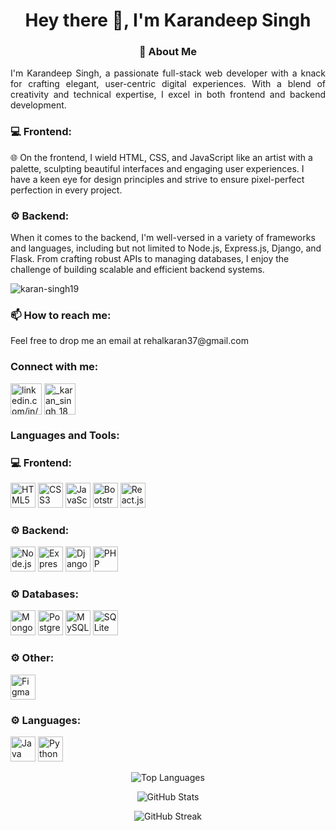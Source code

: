 <h1 align="center">Hey there 👋, I'm Karandeep Singh</h1>

<h3 align="center">🚀 About Me</h3>

<p align="justify">
I'm Karandeep Singh, a passionate full-stack web developer with a knack for crafting elegant, user-centric digital experiences. With a blend of creativity and technical expertise, I excel in both frontend and backend development.
</p>

<h3 align="left">💻 Frontend:</h3>
<p align="left">
🌐 On the frontend, I wield HTML, CSS, and JavaScript like an artist with a palette, sculpting beautiful interfaces and engaging user experiences. I have a keen eye for design principles and strive to ensure pixel-perfect perfection in every project.
</p>

<h3 align="left">⚙️ Backend:</h3>
<p align="left">
When it comes to the backend, I'm well-versed in a variety of frameworks and languages, including but not limited to Node.js, Express.js, Django, and Flask. From crafting robust APIs to managing databases, I enjoy the challenge of building scalable and efficient backend systems.
</p>

<p align="left"> <img src="https://komarev.com/ghpvc/?username=karan-singh19&label=Profile%20views&color=0e75b6&style=flat" alt="karan-singh19" /> </p>

<h3 align="left">📫 How to reach me:</h3>
<p align="left">
Feel free to drop me an email at rehalkaran37@gmail.com
</p>

<h3 align="left">Connect with me:</h3>
<p align="left">
<a href="https://linkedin.com/in/linkedin.com/in/karan-rehal-3a5285244" target="_blank"><img align="center" src="https://img.icons8.com/color/96/000000/linkedin.png" alt="linkedin.com/in/karan-rehal-3a5285244" height="50" width="50" /></a>
<a href="https://instagram.com/_karan_singh_18" target="_blank"><img align="center" src="https://img.icons8.com/color/96/000000/instagram-new.png" alt="_karan_singh_18" height="50" width="50" /></a>
</p>

<h3 align="left">Languages and Tools:</h3>
<p align="left">
<h3 align="left">💻 Frontend:</h3>
<p align="left">
<img src="https://img.icons8.com/color/96/000000/html-5.png" alt="HTML5" height="40"/>
<img src="https://img.icons8.com/color/96/000000/css3.png" alt="CSS3" height="40"/>
<img src="https://img.icons8.com/color/96/000000/javascript.png" alt="JavaScript" height="40"/>
<img src="https://img.icons8.com/color/96/000000/bootstrap.png" alt="Bootstrap" height="40"/>
<img src="https://img.icons8.com/officel/80/000000/react.png" alt="React.js" height="40"/>
</p>

<h3 align="left">⚙️ Backend:</h3>
<p align="left">
<img src="https://icons8.com/icon/oJvfsaofIav6/postgresql" alt="Node.js" height="40"/>
<img src="https://img.icons8.com/color/96/000000/express.png" alt="Express.js" height="40"/>
<img src="https://img.icons8.com/color/96/000000/django.png" alt="Django" height="40"/>
<img src="https://img.icons8.com/officel/80/000000/php-logo.png" alt="PHP" height="40"/>
</p>

<h3 align="left">⚙️ Databases:</h3>
<p align="left"> 
<img src="https://img.icons8.com/color/96/000000/mongodb.png" alt="MongoDB" height="40"/>
<img src="https://img.icons8.com/color/96/000000/postgresql.png" alt="PostgreSQL" height="40"/>
<img src="https://img.icons8.com/color/96/000000/mysql-logo.png" alt="MySQL" height="40"/>
<img src="https://icons8.com/icon/oJvfsaofIav6/postgresql" alt="SQLite" height="40"/>
</p>

<h3 align="left">⚙️ Other:</h3>
<p align="left"> 
<img src="https://img.icons8.com/color/96/000000/figma--v1.png" alt="Figma" height="40"/>
</p>

<h3 align="left">⚙️ Languages:</h3>
<p align="left"> 
<img src="https://img.icons8.com/color/96/000000/java-coffee-cup-logo.png" alt="Java" height="40"/>
<img src="https://img.icons8.com/color/96/000000/python.png" alt="Python" height="40"/>
</p>

<p align="center"><img src="https://github-readme-stats.vercel.app/api/top-langs/?username=karan-singh19&layout=compact&hide=html" alt="Top Languages" /></p>

<p align="center"><img src="https://github-readme-stats.vercel.app/api?username=karan-singh19&show_icons=true&count_private=true&include_all_commits=true" alt="GitHub Stats" /></p>

<p align="center"><img src="https://github-readme-streak-stats.herokuapp.com/?user=karan-singh19" alt="GitHub Streak" /></p>

